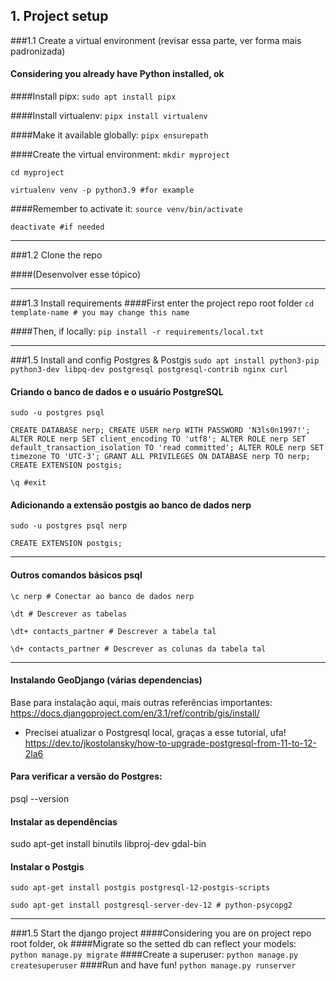 ## 1. Project setup

###1.1 Create a virtual environment
(revisar essa parte, ver forma mais padronizada)
#### Considering you already have Python installed, ok

####Install pipx:
`sudo apt install pipx`

####Install virtualenv:
`pipx install virtualenv`

####Make it available globally:
`pipx ensurepath`

####Create the virtual environment:
`mkdir myproject`

`cd myproject`

`virtualenv venv -p python3.9 #for example`

####Remember to activate it:
`source venv/bin/activate`

`deactivate #if needed`

***
###1.2 Clone the repo

####(Desenvolver esse tópico)

***
###1.3 Install requirements
####First enter the project repo root folder
`cd template-name # you may change this name`

####Then, if locally:
`pip install -r requirements/local.txt`

***
###1.5 Install and config Postgres & Postgis
`sudo apt install python3-pip python3-dev libpq-dev postgresql postgresql-contrib nginx curl`
#### Criando o banco de dados e o usuário PostgreSQL

`sudo -u postgres psql`

`CREATE DATABASE nerp;
CREATE USER nerp WITH PASSWORD 'N3ls0n1997!';
ALTER ROLE nerp SET client_encoding TO 'utf8';
ALTER ROLE nerp SET default_transaction_isolation TO 'read committed';
ALTER ROLE nerp SET timezone TO 'UTC-3';
GRANT ALL PRIVILEGES ON DATABASE nerp TO nerp; CREATE EXTENSION postgis;`

`\q #exit`

#### Adicionando a extensão postgis ao banco de dados nerp

`sudo -u postgres psql nerp`

`CREATE EXTENSION postgis;`

***

#### Outros comandos básicos psql
`\c nerp # Conectar ao banco de dados nerp`

`\dt # Descrever as tabelas`

`\dt+ contacts_partner # Descrever a tabela tal`

`\d+ contacts_partner # Descrever as colunas da tabela tal`

***

#### Instalando GeoDjango (várias dependencias)
Base para instalação aqui, mais outras referências importantes:
https://docs.djangoproject.com/en/3.1/ref/contrib/gis/install/

* Precisei atualizar o Postgresql local, graças a esse tutorial, ufa!
https://dev.to/jkostolansky/how-to-upgrade-postgresql-from-11-to-12-2la6

#### Para verificar a versão do Postgres:
psql --version

#### Instalar as dependências
sudo apt-get install binutils libproj-dev gdal-bin

#### Instalar o Postgis
`sudo apt-get install postgis postgresql-12-postgis-scripts`

`sudo apt-get install postgresql-server-dev-12 # python-psycopg2`




***
###1.5 Start the django project
####Considering you are on project repo root folder, ok
####Migrate so the setted db can reflect your models:
`python manage.py migrate`
####Create a superuser:
`python manage.py createsuperuser`
####Run and have fun!
`python manage.py runserver`
